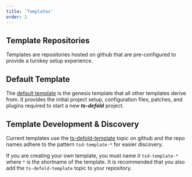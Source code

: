 ```yaml
---
title: 'Templates'
order: 2
---
```


## Template Repositories

Templates are repositories hosted on github that are pre-configured to provide a 
turnkey setup experience.

## Default Template
The [default template](https://github.com/ts-defold/tsd-template) is the genesis 
template that all other templates derive from. It provides the initial project setup, 
configuration files, patches, and plugins required to start a new ***ts-defold*** project.

## Template Development & Discovery
Current templates use the [ts-defold-template](https://github.com/topics/ts-defold-template) 
topic on github and the repo names adhere to the pattern `tsd-template-*` for easier 
discovery.

If you are creating your own template, you must name it `tsd-template-*` 
where `*` is the shortname of the template. It is recommended that you also add 
the `ts-defold-template` topic to your repository.
